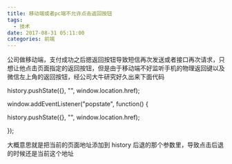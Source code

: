 ```yaml
---
title: 移动端或者pc端不允许点击返回按钮
tags:
  - 技术
date: 2017-08-31 05:11:00
categories: 前端
---
```


公司做移动端，支付成功之后摁返回按钮导致短信再次发送或者接口再次请求，只想让他点击页面指定的返回按钮，但是由于移动端不好监听手机的物理返回键以及微信左上角的返回按钮，经公司大牛研究好久出来下面代码

history.pushState({}, "", window.location.href);

window.addEventListener("popstate", function() {

history.pushState({}, "", window.location.href);

});

大概意思就是把当前的页面地址添加到 history 后退的那个参数里，导致点击后退的时候还是当前这个地址
